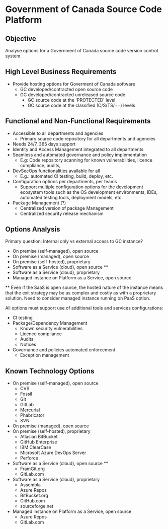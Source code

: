 # Government of Canada Source Code Platform

## Objective

Analyse options for a Government of Canada source code version control system.

## High Level Business Requirements

* Provide hosting options for Goverment of Canada software
  * GC developed/contracted open source code
  * GC developed/contracted unreleased source code
    * GC source code at the 'PROTECTED' level
    * GC source code at the classified (C/S/TS/++) levels

## Functional and Non-Functional Requirements

* Accessible to all departments and agencies
  * Primary source code repository for all departments and agencies
* Needs 24/7, 365 days support
* Identity and Access Management integrated to all departments
* Seamless and automated governance and policy implementation
  * E.g: Code repository scanning for known vulnerabilities, licence compliance, audits,
* DevSecOps functionalities available for all
  * E.g.: automated CI testing, build, deploy, etc.
* Configuration options per departments, per teams
  * Support multiple configuration options for the development ecosystem tools such as the OS development environments, IDEs, automated testing tools, deployment models, etc.
* Package Management (?)
  * Centralized version of package Management
  * Centralized security release mechanism

## Options Analysis

Primary question:   Internal only vs external access to GC instance?

* On premise (self-managed), open source
* On premise (managed), open source
* On premise (self-hosted), proprietary
* Software as a Service (cloud), open source **
* Software as a Service (cloud), proprietary
* Managed instance on Platform as a Service, open source

** Even if the SaaS is open source, the hosted nature of the instance means that the exit strategy may be as complex and costly as with a proprietary solution. Need to consider managed instance running on PaaS option.

All options must support use of additional tools and services configurations:

* CI testing
* Package/Dependency Management
  * Known security vulnerabilities
  * Licence compliance
  * Audits
  * Notices
* Governance and policies automated enforcement
  * Exception management

## Known Technology Options

* On premise (self-managed), open source
  * CVS
  * Fossil
  * Git
  * GitLab
  * Mercurial
  * Phabricator
  * SVN
* On premise (managed), open source
* On premise (self-hosted), proprietary
  * Atlasian BitBucket
  * GitHub Enterprise
  * IBM ClearCase
  * Microsoft Azure DevOps Server
  * Perforce
* Software as a Service (cloud), open source **
  * FramGit.org
  * GitLab.com
* Software as a Service (cloud), proprietary
  * Assembla
  * Azure Repos
  * BitBucket.org
  * GitHub.com
  * sourceforge.net
* Managed instance on Platform as a Service, open source
  * Azure Repos
  * GitLab.com